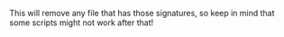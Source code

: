 This will remove any file that has those signatures, so keep in mind that some scripts might not work after that!
